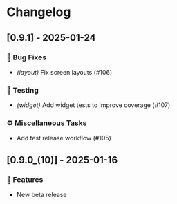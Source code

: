 # Changelog

## [0.9.1] - 2025-01-24

### 🐛 Bug Fixes

- *(layout)* Fix screen layouts (#106)

### 🧪 Testing

- *(widget)* Add widget tests to improve coverage (#107)

### ⚙️ Miscellaneous Tasks

- Add test release workflow (#105)

## [0.9.0_(10)] - 2025-01-16

### 🚀 Features

- New beta release

<!-- generated by git-cliff -->
